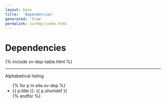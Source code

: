 ```yaml
---
layout: base
title:  'Dependencies'
generated: 'true'
permalink: sv/dep/index.html
---
```


# Dependencies

{% include sv-dep-table.html %}

----------

Alphabetical listing

<ul>
{% for p in site.sv-dep %}
  <li><a>{{ p.title }}</a>: {{ p.shortdef }}</li>
{% endfor %}
</ul>
